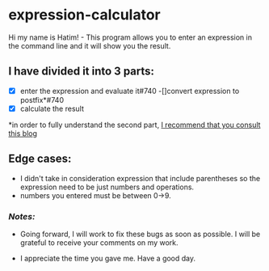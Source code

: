 # expression-calculator

 Hi my name is Hatim!
    - This program allows you to enter an expression in the command line and it will show you the result.

## **I have divided it into 3 parts:**

-[x] enter the expression and evaluate it#740
-[]convert expression to postfix*#740
-[x] calculate the result
    
*in order to fully understand the second part, [I recommend that you consult this blog](https://www.geeksforgeeks.org/stack-set-2-infix-to-postfix/)

## **Edge cases:**

- I didn't take in consideration expression that include parentheses so the expression need to be just numbers and operations.
- numbers you entered must be between 0->9.

### *Notes:*
- Going forward, I will work to fix these bugs as soon as possible. I will be grateful to receive your comments on my work.

- I appreciate the time you gave me. Have a good day.